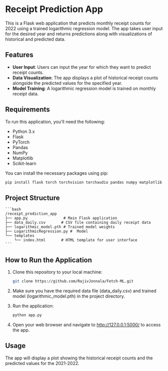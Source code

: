 # Receipt Prediction App

This is a Flask web application that predicts monthly receipt counts for 2022 using a trained logarithmic regression model. The app takes user input for the desired year and returns predictions along with visualizations of historical and predicted data.

## Features

- **User Input**: Users can input the year for which they want to predict receipt counts.
- **Data Visualization**: The app displays a plot of historical receipt counts alongside the predicted values for the specified year.
- **Model Training**: A logarithmic regression model is trained on monthly receipt data.

## Requirements

To run this application, you'll need the following:

- Python 3.x
- Flask
- PyTorch
- Pandas
- NumPy
- Matplotlib
- Scikit-learn

You can install the necessary packages using pip:

```bash
pip install flask torch torchvision torchaudio pandas numpy matplotlib scikit-learn
```
## Project Structure
    ```bash
    /receipt_prediction_app
    ├── app.py                # Main Flask application
    ├── data_daily.csv       # CSV file containing daily receipt data
    ├── logarithmic_model.pth # Trained model weights
    ├── LogarithmicRegression.py #  Model
    └── templates
        └── index.html       # HTML template for user interface
    ```
## How to Run the Application
1. Clone this repository to your local machine:

    ```bash
    git clone https://github.com/RajivJonnala/Fetch-ML.git
    ```
2. Make sure you have the required data file (data_daily.csv) and trained model (logarithmic_model.pth) in the project directory.
3. Run the application:
    ```bash
    python app.py
    ```
4. Open your web browser and navigate to http://127.0.0.1:5000/ to access the app.

## Usage
The app will display a plot showing the historical receipt counts and the predicted values for the 2021-2022.
#
